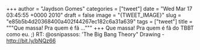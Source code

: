 
+++
author = "Jaydson Gomes"
categories = ["tweet"]
date = "Wed Mar 17 03:45:55 +0000 2010"
draft = false
image = "{TWEET_IMAGE}"
slug = "e85b5b4d20368400a402f44267ec182c6a31a639"
tags = ["tweet"]
title = """Que massa! Pra quem é fã ..."""
+++
Que massa! Pra quem é fã do TBBT como eu. ;) RT: @osnipassos: 'The Big Bang Theory" Drawing - http://bit.ly/bNQz66
